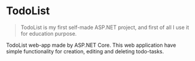 # TodoList
> TodoList is my first self-made ASP.NET project, and first of all I use it for education purpose.

TodoList web-app made by ASP.NET Core. This web application have simple functionality for creation, editing and deleting todo-tasks.
